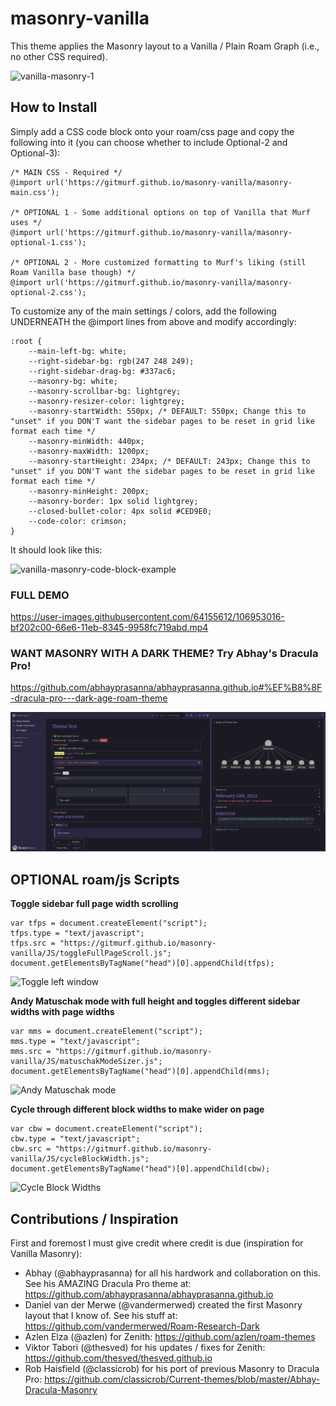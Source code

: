# masonry-vanilla

This theme applies the Masonry layout to a Vanilla / Plain Roam Graph (i.e., no other CSS required).

![vanilla-masonry-1](https://user-images.githubusercontent.com/64155612/107065904-25ae5400-6792-11eb-9244-ce26cabe747c.png)

## How to Install

Simply add a CSS code block onto your roam/css page and copy the following into it (you can choose whether to include Optional-2 and Optional-3):

```
/* MAIN CSS - Required */
@import url('https://gitmurf.github.io/masonry-vanilla/masonry-main.css');

/* OPTIONAL 1 - Some additional options on top of Vanilla that Murf uses */
@import url('https://gitmurf.github.io/masonry-vanilla/masonry-optional-1.css');

/* OPTIONAL 2 - More customized formatting to Murf's liking (still Roam Vanilla base though) */
@import url('https://gitmurf.github.io/masonry-vanilla/masonry-optional-2.css');
```

To customize any of the main settings / colors, add the following UNDERNEATH the @import lines from above and modify accordingly:

```
:root {
    --main-left-bg: white;
    --right-sidebar-bg: rgb(247 248 249);
    --right-sidebar-drag-bg: #337ac6;
    --masonry-bg: white;
    --masonry-scrollbar-bg: lightgrey;
    --masonry-resizer-color: lightgrey;
    --masonry-startWidth: 550px; /* DEFAULT: 550px; Change this to "unset" if you DON'T want the sidebar pages to be reset in grid like format each time */
    --masonry-minWidth: 440px;
    --masonry-maxWidth: 1200px;
    --masonry-startHeight: 234px; /* DEFAULT: 243px; Change this to "unset" if you DON'T want the sidebar pages to be reset in grid like format each time */
    --masonry-minHeight: 200px;
    --masonry-border: 1px solid lightgrey;
    --closed-bullet-color: 4px solid #CED9E0;
    --code-color: crimson;
}
```

It should look like this:

![vanilla-masonry-code-block-example](https://user-images.githubusercontent.com/64155612/107067038-93a74b00-6793-11eb-83a1-f47059b75ab0.png)

### FULL DEMO

https://user-images.githubusercontent.com/64155612/106953016-bf202c00-66e6-11eb-8345-9958fc719abd.mp4

### WANT MASONRY WITH A DARK THEME? Try Abhay's Dracula Pro!

https://github.com/abhayprasanna/abhayprasanna.github.io#%EF%B8%8F-dracula-pro---dark-age-roam-theme

![Dracula Pro](https://github.com/abhayprasanna/abhayprasanna.github.io/blob/master/Dracula%20Pro%20-%20Screenshot.png)

## OPTIONAL roam/js Scripts

**Toggle sidebar full page width scrolling**

```
var tfps = document.createElement("script");
tfps.type = "text/javascript";
tfps.src = "https://gitmurf.github.io/masonry-vanilla/JS/toggleFullPageScroll.js";
document.getElementsByTagName("head")[0].appendChild(tfps);
```

![Toggle left window](https://user-images.githubusercontent.com/64155612/106884097-ba7f5780-6695-11eb-9812-3a6ce5869678.gif)

**Andy Matuschak mode with full height and toggles different sidebar widths with page widths**

```
var mms = document.createElement("script");
mms.type = "text/javascript";
mms.src = "https://gitmurf.github.io/masonry-vanilla/JS/matuschakModeSizer.js";
document.getElementsByTagName("head")[0].appendChild(mms);
```

![Andy Matuschak mode](https://user-images.githubusercontent.com/64155612/106884646-73459680-6696-11eb-838e-4b378e74839b.gif)

**Cycle through different block widths to make wider on page**

```
var cbw = document.createElement("script");
cbw.type = "text/javascript";
cbw.src = "https://gitmurf.github.io/masonry-vanilla/JS/cycleBlockWidth.js";
document.getElementsByTagName("head")[0].appendChild(cbw);
```

![Cycle Block Widths](https://user-images.githubusercontent.com/64155612/106885194-1f877d00-6697-11eb-9d96-273f6b76b52a.gif)

## Contributions / Inspiration

First and foremost I must give credit where credit is due (inspiration for Vanilla Masonry):

- Abhay (@abhayprasanna) for all his hardwork and collaboration on this. See his AMAZING Dracula Pro theme at: https://github.com/abhayprasanna/abhayprasanna.github.io
- Daniel van der Merwe (@vandermerwed) created the first Masonry layout that I know of. See his stuff at: https://github.com/vandermerwed/Roam-Research-Dark
- Azlen Elza (@azlen) for Zenith: https://github.com/azlen/roam-themes
- Viktor Tabori (@thesved) for his updates / fixes for Zenith: https://github.com/thesved/thesved.github.io
- Rob Haisfield (@classicrob) for his port of previous Masonry to Dracula Pro: https://github.com/classicrob/Current-themes/blob/master/Abhay-Dracula-Masonry
